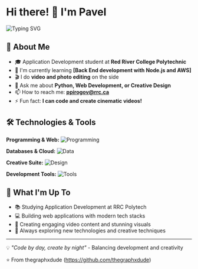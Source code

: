 # Hi there! 👋 I'm Pavel

![Typing SVG](https://readme-typing-svg.demolab.com?font=Fira+Code&pause=1000&color=36BCF7&width=435&lines=Application+Development+Student;Video+%26+Photo+Editor;Building+Cool+Projects!)

## 🚀 About Me
- 🎓 Application Development student at **Red River College Polytechnic**
- 🌱 I'm currently learning **[Back End development with Node.js and AWS]**
- 🎬 I do **video and photo editing** on the side
- 💬 Ask me about **Python, Web Development, or Creative Design**
- 📫 How to reach me: **ppirogov@rrc.ca**
- ⚡ Fun fact: **I can code and create cinematic videos!**

## 🛠️ Technologies & Tools

**Programming & Web:**
![Programming](https://skillicons.dev/icons?i=python,js,ts,html,css)

**Databases & Cloud:**
![Data](https://skillicons.dev/icons?i=postgresql,mongodb,aws)

**Creative Suite:**
![Design](https://skillicons.dev/icons?i=ps,ae,pr,figma)

**Development Tools:**
![Tools](https://skillicons.dev/icons?i=vscode,git,github,postman)

## 🎯 What I'm Up To
- 📚 Studying Application Development at RRC Polytech
- 💻 Building web applications with modern tech stacks
- 🎥 Creating engaging video content and stunning visuals
- 🚀 Always exploring new technologies and creative techniques

---
💡 *"Code by day, create by night"* - Balancing development and creativity

⭐️ From thegraphxdude (https://github.com/thegraphxdude)
